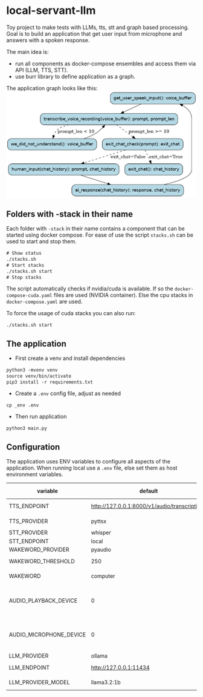# local-servant-llm
Toy project to make tests with LLMs, tts, stt and graph based processing. Goal is to build an application that get user input from microphone and answers with a spoken response.

The main idea is:
* run all components as docker-compose ensembles and access them via API (LLM, TTS, STT).
* use burr library to define application as a graph.

The application graph looks like this:
![Graph](./graph.png)


## Folders with -stack in their name
Each folder with `-stack` in their name contains a component that can be started using docker compose. For ease of 
use the script `stacks.sh` can be used to start and stop them.

```
# Show status
./stacks.sh
# Start stacks
./stacks.sh start
# Stop stacks
```
The script automatically checks if nvidia/cuda is available. If so the `docker-compose-cuda.yaml` files are used (NVIDIA container). Else the cpu stacks in `docker-compose.yaml` are used. 

To force the usage of cuda stacks you can also run:
```
./stacks.sh start
```

## The application

* First create a venv and install dependencies
```
python3 -mvenv venv
source venv/bin/activate
pip3 install -r requirements.txt
```
* Create a `.env` config file, adjust as needed
```
cp _env .env
```

* Then run application
```
python3 main.py
```
## Configuration

The application uses ENV variables to configure all aspects of the application.
When running local use a `.env` file, else set them as host environment variables.

| variable                | default                                       | possible values                                    |
|-------------------------|-----------------------------------------------|----------------------------------------------------|
| TTS_ENDPOINT            | http://127.0.0.1:8000/v1/audio/transcriptions | any http endpoint                                  |
| TTS_PROVIDER            | pyttsx                                        | pyttsx, transformers                               |
| STT_PROVIDER            | whisper                                       | whisper                                            |
| STT_ENDPOINT            | local                                         | local                                              |
| WAKEWORD_PROVIDER       | pyaudio                                       | pyaudio                                            |
| WAKEWORD_THRESHOLD      | 250                                           | any positive integer                               |
| WAKEWORD                | computer                                      | any word or short phrase                           |
| AUDIO_PLAYBACK_DEVICE   | 0                                             | the device number, if negative than None is passed |
| AUDIO_MICROPHONE_DEVICE | 0                                             | the device number, if negative than None is passed |
| LLM_PROVIDER            | ollama                                        | ollama                                             |
| LLM_ENDPOINT            | http://127.0.0.1:11434                        | any http endpoint                                  |
| LLM_PROVIDER_MODEL      | llama3.2:1b                                   | llama3.2:1b, llama3.2:3b                           |
